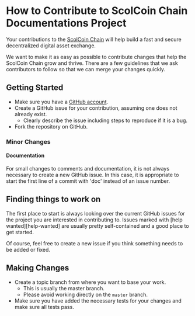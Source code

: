 
# How to Contribute to ScolCoin Chain Documentations Project

Your contributions to the [ScolCoin Chain](https://scolcoin.com/) will help build a fast and secure decentralized digital asset exchange.

We want to make it as easy as possible to contribute changes that help the ScolCoin Chain grow and thrive. There are a few guidelines that we ask contributors to follow so that we can merge your changes quickly.

## Getting Started

* Make sure you have a [GitHub account](https://github.com/scolcoin/MkDocs).
* Create a GitHub issue for your contribution, assuming one does not already exist.
  * Clearly describe the issue including steps to reproduce if it is a bug.
* Fork the repository on GitHub.

### Minor Changes

#### Documentation

For small changes to comments and documentation, it is not
always necessary to create a new GitHub issue. In this case, it is
appropriate to start the first line of a commit with 'doc' instead of
an issue number.

## Finding things to work on

The first place to start is always looking over the current GitHub issues for the project you are
interested in contributing to. Issues marked with [help wanted][help-wanted] are usually pretty self-contained and a good place to get started.

Of course, feel free to create a new issue if you think something needs to be added or fixed.


## Making Changes

* Create a topic branch from where you want to base your work.
  * This is usually the master branch.
  * Please avoid working directly on the `master` branch.
* Make sure you have added the necessary tests for your changes and make sure all tests pass.

